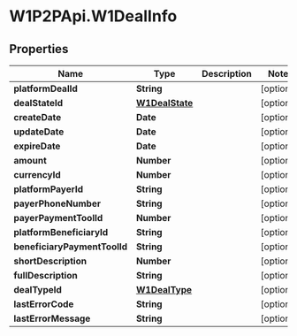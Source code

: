 # W1P2PApi.W1DealInfo

## Properties

Name | Type | Description | Notes
------------ | ------------- | ------------- | -------------
**platformDealId** | **String** |  | [optional] 
**dealStateId** | [**W1DealState**](W1DealState.md) |  | [optional] 
**createDate** | **Date** |  | [optional] 
**updateDate** | **Date** |  | [optional] 
**expireDate** | **Date** |  | [optional] 
**amount** | **Number** |  | [optional] 
**currencyId** | **Number** |  | [optional] 
**platformPayerId** | **String** |  | [optional] 
**payerPhoneNumber** | **String** |  | [optional] 
**payerPaymentToolId** | **Number** |  | [optional] 
**platformBeneficiaryId** | **String** |  | [optional] 
**beneficiaryPaymentToolId** | **String** |  | [optional] 
**shortDescription** | **Number** |  | [optional] 
**fullDescription** | **String** |  | [optional] 
**dealTypeId** | [**W1DealType**](W1DealType.md) |  | [optional] 
**lastErrorCode** | **String** |  | [optional] 
**lastErrorMessage** | **String** |  | [optional] 


